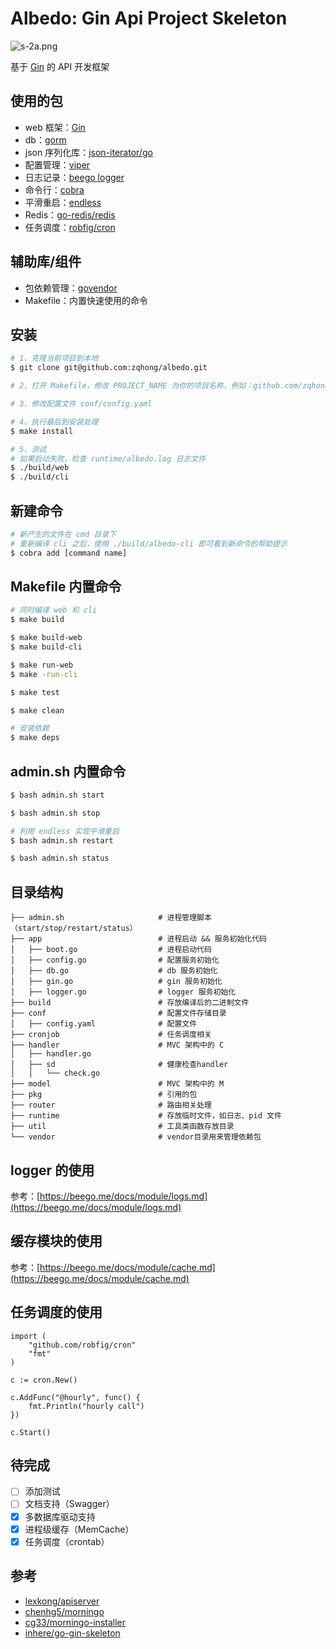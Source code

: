 # Albedo: Gin Api Project Skeleton
![s-2a.png](https://i.loli.net/2018/09/17/5b9f7028c8e77.png)
<br>

基于 [Gin](https://github.com/gin-gonic/gin) 的 API 开发框架

## 使用的包
* web 框架：[Gin](https://github.com/gin-gonic/gin)
* db：[gorm](https://github.com/jinzhu/gorm)
* json 序列化库：[json-iterator/go](https://github.com/json-iterator/go)
* 配置管理：[viper](https://github.com/spf13/viper)
* 日志记录：[beego logger](https://beego.me/docs/module/logs.md)
* 命令行：[cobra](https://github.com/spf13/cobra)
* 平滑重启：[endless](https://github.com/fvbock/endless)
* Redis：[go-redis/redis](github.com/go-redis/redis)
* 任务调度：[robfig/cron](github.com/robfig/cron)

## 辅助库/组件
* 包依赖管理：[govendor](https://github.com/kardianos/govendor)
* Makefile：内置快速使用的命令

## 安装
```bash
# 1、克隆当前项目到本地
$ git clone git@github.com:zqhong/albedo.git

# 2、打开 Makefile，修改 PROJECT_NAME 为你的项目名称，例如：github.com/zqhong/demo233

# 3、修改配置文件 conf/config.yaml

# 4、执行最后到安装处理
$ make install

# 5、测试
# 如果启动失败，检查 runtime/albedo.log 日志文件
$ ./build/web
$ ./build/cli
```

## 新建命令
```bash
# 新产生的文件在 cmd 目录下
# 重新编译 cli 之后，使用 ./build/albedo-cli 即可看到新命令的帮助提示
$ cobra add [command name]
```

## Makefile 内置命令
```bash
# 同时编译 web 和 cli
$ make build

$ make build-web
$ make build-cli

$ make run-web
$ make -run-cli

$ make test

$ make clean

# 安装依赖
$ make deps
```

## admin.sh 内置命令
```bash
$ bash admin.sh start

$ bash admin.sh stop

# 利用 endless 实现平滑重启
$ bash admin.sh restart

$ bash admin.sh status
```

## 目录结构
```
├── admin.sh                     # 进程管理脚本（start/stop/restart/status）
├── app                          # 进程启动 && 服务初始化代码
│   ├── boot.go                  # 进程启动代码
│   ├── config.go                # 配置服务初始化
│   ├── db.go                    # db 服务初始化
│   ├── gin.go                   # gin 服务初始化
│   ├── logger.go                # logger 服务初始化
├── build                        # 存放编译后的二进制文件
├── conf                         # 配置文件存储目录
│   ├── config.yaml              # 配置文件
├── cronjob                      # 任务调度相关
├── handler                      # MVC 架构中的 C
│   ├── handler.go
│   ├── sd                       # 健康检查handler
│   │   └── check.go
├── model                        # MVC 架构中的 M
├── pkg                          # 引用的包
├── router                       # 路由相关处理
├── runtime                      # 存放临时文件，如日志、pid 文件
├── util                         # 工具类函数存放目录
└── vendor                       # vendor目录用来管理依赖包
```

## logger 的使用
参考：[https://beego.me/docs/module/logs.md](https://beego.me/docs/module/logs.md)

## 缓存模块的使用
参考：[https://beego.me/docs/module/cache.md](https://beego.me/docs/module/cache.md)

## 任务调度的使用
```golang
import (
	"github.com/robfig/cron"
	"fmt"
)

c := cron.New()

c.AddFunc("@hourly", func() {
    fmt.Println("hourly call")
})

c.Start()
```

## 待完成
- [ ] 添加测试
- [ ] 文档支持（Swagger）
- [x] 多数据库驱动支持
- [x] 进程级缓存（MemCache）
- [x] 任务调度（crontab）

## 参考
* [lexkong/apiserver](https://github.com/lexkong/apiserver)
* [chenhg5/morningo](https://github.com/chenhg5/morningo)
* [cg33/morningo-installer](https://gitee.com/cg33/morningo-installer)
* [inhere/go-gin-skeleton](https://github.com/inhere/go-gin-skeleton)
